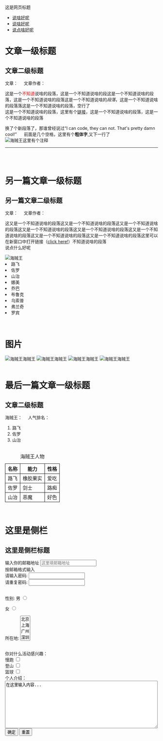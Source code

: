<!DOCTYPE HTML>
<html>
<head>
<meta http-equiv="Content-Type" content="text/html; charset=utf-8">
<title>0基础第一次尝试做前端</title>
<style>
span{
color:red;
}
</style>
</head>
<hx>这是网页标题</hx>
<ul>
     <li><a href="1" title="说啥好呢">说啥好呢</a> </li>
    <li><a href="2" title="说啥好呢">说啥好呢</a></li>
    <li><a href="3" title="说点啥好呢">说点啥好呢</a></li>
</ul>
<body>
<h1>文章一级标题</h1>
<h2>文章二级标题</h2>
文章：&nbsp;&nbsp;&nbsp;&nbsp;&nbsp;文章作者：
<p>这是一个<span>不知道</span>说啥的段落，这是一个不知道说啥的段这是一个不知道说啥的段落，这是一个不知道说啥的段落这是一个不知道说啥的<em>段落</em>，这是一个不知道说啥的段落落这是一个不知道说啥的段落，空行了</br>这是一个不知道说啥的段落，这里有个<a href="http://0" title="链接">链接</a>，这是一个不知道说啥的段落，这是一个不知道说啥的段落</p>
<img http://img1.imgtn.bdimg.com/it/u=3450944733,2741969930&fm=11&gp=0.jpg
 <p>换了个新段落了，那谁曾经说过<q>I can code, they can not. That's pretty damn cool!</q> &nbsp;&nbsp;&nbsp;&nbsp;&nbsp;前面是几个空格，这里有个<strong>粗体字</strong>,又下一行了<br/>
 <img src="http://img1.imgtn.bdimg.com/it/u=3450944733,2741969930&fm=11&gp=0.jpg" title="海贼王"
<!--海贼王是我最喜欢的漫画-->这里有个注释
</p>
 <hr>

<br>
<br>
<h1>另一篇文章一级标题</h1>
<h2>另一篇文章二级标题</h2>
 文章：&nbsp;&nbsp;&nbsp;&nbsp;&nbsp;文章作者：
 <p>这又是一个不知道说啥的段落这又是一个不知道说啥的段落这又是一个不知道说啥的段落这又是一个不知道说啥的段落这又是一个不知道说啥的段落这又是一个不知道说啥的段落这又是一个不知道说啥的段落这又是一个不知道说啥的段落这里可以在新窗口中打开链接（<a href="X" target="_blank">click here!</a></a>）不知道说啥的段落<br/>说点什么好呢</p>
  <img src="http://img1.imgtn.bdimg.com/it/u=3450944733,2741969930&fm=11&gp=0.jpg" title="海贼王"
  <ul>
  <li>路飞</li>
  <li>佐罗</li>
  <li>山治</li>
  <li>娜美</li>
  <li>乔巴</li>
  <li>布鲁克</li>
  <li>乌索普</li>
  <li>弗兰奇</li>
  <li>罗宾</li>
  <br/>
  <br/>
  <h1>图片</h1>
  <img src="http://img1.imgtn.bdimg.com/it/u=3450944733,2741969930&fm=11&gp=0.jpg" title="海贼王" >海贼王
  <img src="http://img1.imgtn.bdimg.com/it/u=3450944733,2741969930&fm=11&gp=0.jpg" title="海贼王" >海贼王
    <img src="http://img1.imgtn.bdimg.com/it/u=3450944733,2741969930&fm=11&gp=0.jpg" title="海贼王" >海贼王  <img src="http://img1.imgtn.bdimg.com/it/u=3450944733,2741969930&fm=11&gp=0.jpg" title="海贼王" >海贼王<br/>
    <br/>
<h1>最后一篇文章一级标题</h1>
<h2>文章二级标题</h2>
海贼王：&nbsp;&nbsp;&nbsp;&nbsp;&nbsp;人气排名：
<ol>
    <li>路飞</li>
    <li>佐罗</li>
    <li>山治</li>
</ol>
<table>
<style type="text/css">
table tr td, th{border:1px solid #000;}
</style>
<table summary=海贼王人物介绍>
<caption>海贼王人物</caption>
  <tr>
    <th>名称 </th>
    <th>能力 </th>
    <th>性格 </th>
  </tr>
  <tr>
    <td>路飞 </td>
    <td>橡胶果实</td>
    <td>爱吃</td>
  </tr>
  <tr>
    <td>佐罗</td>
    <td>剑士 </td>
    <td>路痴</td>
  </tr>
  <tr>
    <td>山治</td>
    <td>恶魔</td>
    <td>好色</td>
  </tr>
</table>

<form>

  <br />
  <h1>这里是侧栏</h1>
  <h2>这里是侧栏标题</h2>
  <label for="email">输入你的邮箱地址</label>
  <input type="email" id="email" placeholder="这里填邮箱地址"><br/>按邮箱格式输入
<br/>
<form  method="post" action="save.php">
    请输入密码:
<input type="passward" name="pass"/>
	<br>
	请重复密码:
<input type="password" name="pass"/>
</form>
<br/>
性别:
   <label for="male">男</label>
  <input type="radio" name="gender" id="male" />

  <label for="female">女</label>
  <input type="radio" name="gender" id="female" /><form action="save.php" method="post" >
    <label>所在地:</label>
    <select multiple="multiple">
      <option value="北京">北京</option>
      <option value="上海">上海</option>
      <option value="广州">广州</option>
      <option value="深圳">深圳</option>
    </select>
  <br/>
  <br/>
</form>
你对什么活动感兴趣：<br/>
<label for="running">慢跑</label>
<input type="checkbox" name="hobbit" id="running"/>
<br/>
<lable for="climbing" >登山</lable>
<input type="checkbox" name="hobbit" id="climbing"/><br/>
<label for="basketball">篮球</label>
<input type="checkbox" name="hobbit" id="basketball"<br/>
<br/>
<form action="save.php" method="post" >
    <label>个人介绍：</label>
    <textarea cols="60" rows="10">在这里输入内容...</textarea>
    <input type="submit" value="确定"  name="submit" />
    <input type="reset" value="重置"  name="reset" />
</form>
</body>
</html>
